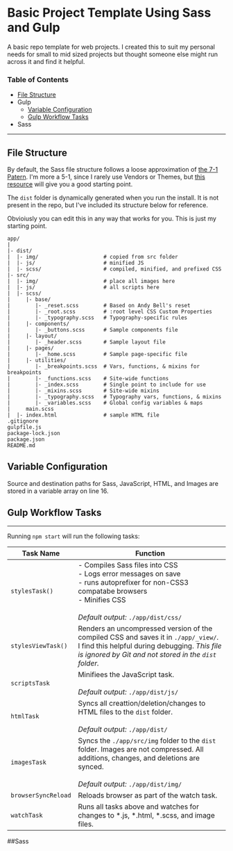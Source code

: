 # Basic Project Template Using Sass and Gulp

A basic repo template for web projects.  I created this to suit my personal needs for small to mid sized projects but thought someone else might run across it and find it helpful.

### Table of Contents
- [File Structure](#file-structure)
- Gulp
    - [Variable Configuration](#variable-configuration)
    - [Gulp Workflow Tasks](#gulp-workflow-tasks)
- Sass
------

## File Structure
By default, the Sass file structure follows a loose approximation of [the 7-1 Patern](https://sass-guidelin.es/#the-7-1-pattern).  I'm more a 5-1, since I rarely use Vendors or Themes, but [this resource](https://sass-guidelin.es/#the-7-1-pattern) will give you a good starting point.

The `dist` folder is dynamically generated when you run the install.  It is not present in the repo, but I've included its structure below for reference.

Obvioiusly you can edit this in any way that works for you.  This is just my starting point.

```
app/
|
|- dist/                       
|  |- img/                     # copied from src folder
|  |- js/                      # minified JS
|  |- scss/                    # compiled, minified, and prefixed CSS
|- src/
|  |- img/                     # place all images here
|  |- js/                      # all scripts here
|  |- scss/
|     |- base/
|        |- _reset.scss        # Based on Andy Bell's reset
|        |- _root.scss         # :root level CSS Custom Properties
|        |- _typography.scss   # Typography-specific rules
|     |- components/
|        |- _buttons.scss      # Sample components file
|     |- layout/
|        |- _header.scss       # Sample layout file
|     |- pages/
|        |- _home.scss         # Sample page-specific file
|     |- utilities/
|        |- _breakpoints.scss  # Vars, functions, & mixins for breakpoints
|        |- _functions.scss    # Site-wide functions
|        |- _index.scss        # Single point to include for use
|        |- _mixins.scss       # Site-wide mixins
|        |- _typography.scss   # Typography vars, functions, & mixins
|        |- _variables.scss    # Global config variables & maps
|     main.scss
|  |- index.html               # sample HTML file
.gitignore
gulpfile.js
package-lock.json
package.json
README.md
```

## Variable Configuration
Source and destination paths for Sass, JavaScript, HTML, and Images are stored in a variable array on line 16.  

## Gulp Workflow Tasks
-------------
Running `npm start` will run the following tasks:

| Task Name | Function |
| --- | --- |
| `stylesTask()` | - Compiles Sass files into CSS<br>- Logs error messages on save<br>- runs autoprefixer for non-CSS3 compatabe browsers<br>- Minifies CSS<br><br>*Default output:* `./app/dist/css/`
| `stylesViewTask()` | Renders an uncompressed version of the compiled CSS and saves it in `./app/_view/`.<br>I find this helpful during debugging. *This file is ignored by Git and not stored in the `dist` folder.* |
| `scriptsTask` | Minifiees the JavaScript task.<br><br>*Default output:* `./app/dist/js/` |
| `htmlTask` | Syncs all creattion/deletion/changes to HTML files to the `dist` folder.<br><br>*Default output:* `./app/dist/` |
| `imagesTask` | Syncs the `./app/src/img` folder to the `dist` folder.  Images are not compressed.  All additions, changes, and deletions are synced.<br><br>*Default output:* `./app/dist/img/` |
| `browserSyncReload` | Reloads browser as part of the watch task. |
| `watchTask` | Runs all tasks above and watches for changes to *.js, *.html, *.scss, and image files. |

##Sass